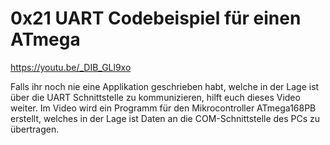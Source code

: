 # 0x21 UART Codebeispiel für einen ATmega
https://youtu.be/_DIB_GLl9xo

Falls ihr noch nie eine Applikation geschrieben habt, 
welche in der Lage ist über die UART Schnittstelle 
zu kommunizieren, hilft euch dieses Video weiter. 
Im Video wird ein Programm für den Mikrocontroller 
ATmega168PB erstellt, welches in der Lage ist Daten 
an die COM-Schnittstelle des PCs zu übertragen.  